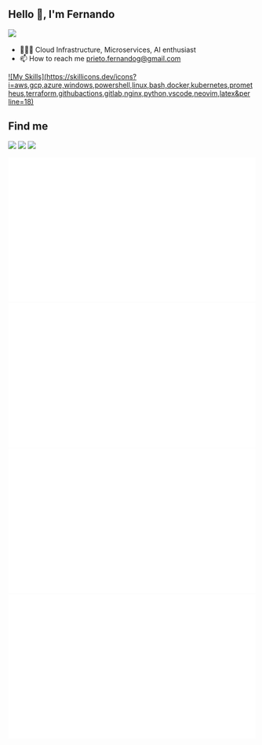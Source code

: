 ## Hello 👋, I'm Fernando
![](https://komarev.com/ghpvc/?username=fernandogprieto&style=plastic)

- 🧑🏻‍💻 Cloud Infrastructure, Microservices, AI enthusiast 
- 📫 How to reach me [prieto.fernandog@gmail.com](mailto:prieto.fernandog@gmail.com)

[![My Skills](https://skillicons.dev/icons?i=aws,gcp,azure,windows,powershell,linux,bash,docker,kubernetes,prometheus,terraform,githubactions,gitlab,nginx,python,vscode,neovim,latex&per line=18)](https://skillicons.dev)

## Find me 
<p align="left">
  <a href="https://github.com/fernandogprieto" target="blank"><img src="https://skillicons.dev/icons?i=github" height=40 withd=40 /></a>
  <a href="https://linkedin.com/in/fernandogprieto" target="blank"><img src="https://skillicons.dev/icons?i=linkedin" height=40 withd=40 /></a>
  <a href="https://twitter.com/fernandogprieto" target="blank"><img src="https://skillicons.dev/icons?i=twitter" height=40 withd=40 /></a>
</p>

![](https://raw.githubusercontent.com/fernandogprieto/github-stats/master/generated/overview.svg#gh-dark-mode-only)
![](https://raw.githubusercontent.com/fernandogprieto/github-stats/master/generated/overview.svg#gh-light-mode-only)
![](https://raw.githubusercontent.com/fernandogprieto/github-stats/master/generated/languages.svg#gh-dark-mode-only)
![](https://raw.githubusercontent.com/fernandogprieto/github-stats/master/generated/languages.svg#gh-light-mode-only)
